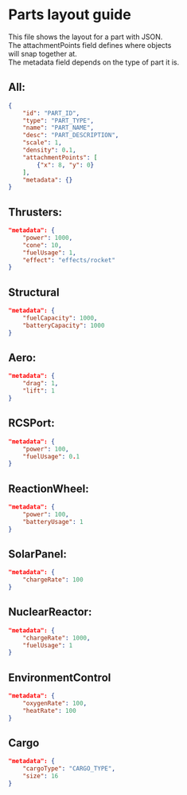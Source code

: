 # Parts layout guide
This file shows the layout for a part with JSON.  
The attachmentPoints field defines where objects  
will snap together at.  
The metadata field depends on the type of part it is.

## All:
```json
{
    "id": "PART_ID",
    "type": "PART_TYPE",
    "name": "PART_NAME",
    "desc": "PART_DESCRIPTION",
    "scale": 1,
    "density": 0.1,
    "attachmentPoints": [
        {"x": 8, "y": 0}
    ],
    "metadata": {}
}
```

## Thrusters:
```json
"metadata": {
    "power": 1000,
    "cone": 10,
    "fuelUsage": 1,
    "effect": "effects/rocket"
}
```

## Structural
```json
"metadata": {
    "fuelCapacity": 1000,
    "batteryCapacity": 1000
}
```

## Aero:
```json
"metadata": {
    "drag": 1,
    "lift": 1
}
```

## RCSPort:
```json
"metadata": {
    "power": 100,
    "fuelUsage": 0.1
}
```

## ReactionWheel:
```json
"metadata": {
    "power": 100,
    "batteryUsage": 1
}
```

## SolarPanel:
```json
"metadata": {
    "chargeRate": 100
}
```

## NuclearReactor:
```json
"metadata": {
    "chargeRate": 1000,
    "fuelUsage": 1
}
```

## EnvironmentControl
```json
"metadata": {
    "oxygenRate": 100,
    "heatRate": 100
}
```

## Cargo
```json
"metadata": {
    "cargoType": "CARGO_TYPE",
    "size": 16
}
```